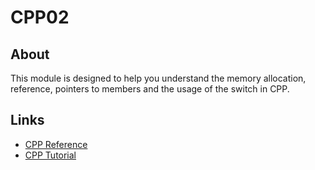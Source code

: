 # CPP02

  ## About ##

  This module is designed to help you understand the memory allocation, reference, pointers to members and the usage of the switch in CPP.

  ## Links ##
  - [CPP Reference](https://en.cppreference.com/)
  - [CPP Tutorial](https://www.w3schools.com/cpp/default.asp)
